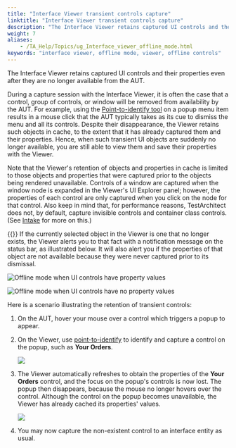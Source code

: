 ```yaml
--- 
title: "Interface Viewer transient controls capture"
linktitle: "Interface Viewer transient controls capture"
description: "The Interface Viewer retains captured UI controls and their properties even after they are no longer available from the AUT."
weight: 7
aliases: 
    - /TA_Help/Topics/ug_Interface_viewer_offline_mode.html
keywords: "interface viewer, offline mode, viewer, offline controls"
---
```


The Interface Viewer retains captured UI controls and their properties even after they are no longer available from the AUT.

During a capture session with the Interface Viewer, it is often the case that a control, group of controls, or window will be removed from availability by the AUT. For example, using the [Point-to-identify tool](/TA_Help/Topics/Interface_def_client_interface_tool_identify.html) on a popup menu item results in a mouse click that the AUT typically takes as its cue to dismiss the menu and all its controls. Despite their disappearance, the Viewer retains such objects in cache, to the extent that it has already captured them and their properties. Hence, when such transient UI objects are suddenly no longer available, you are still able to view them and save their properties with the Viewer.

Note that the Viewer's retention of objects and properties in cache is limited to those objects and properties that were captured prior to the objects being rendered unavailable. Controls of a window are captured when the window node is expanded in the Viewer's UI Explorer panel; however, the properties of each control are only captured when you click on the node for that control. Also keep in mind that, for performance reasons, TestArchitect does not, by default, capture invisible controls and container class controls. \(See [Intake](/TA_Help/Topics/Interface_def_intake.html) for more on this.\)

{{<note>}} If the currently selected object in the Viewer is one that no longer exists, the Viewer alerts you to that fact with a notification message on the status bar, as illustrated below. It will also alert you if the properties of that object are not available because they were never captured prior to its dismissal.

![](/images/TA_Help/Images/Viewer_offline_mode_1.png "Offline mode when UI controls have property values")

![](/images/TA_Help/Images/Viewer_offline_mode_2.png "Offline mode when UI controls have no property values")

Here is a scenario illustrating the retention of transient controls:

1.  On the AUT, hover your mouse over a control which triggers a popup to appear.
2.  On the Viewer, use [point-to-identify](/TA_Help/Topics/Interface_def_Viewer_identify.html) to identify and capture a control on the popup, such as **Your Orders**.

    ![](/images/TA_Help/Images/point-to-identify.png)

3.  The Viewer automatically refreshes to obtain the properties of the **Your Orders** control, and the focus on the popup's controls is now lost. The popup then disappears, because the mouse no longer hovers over the control. Although the control on the popup becomes unavailable, the Viewer has already cached its properties' values.

    ![](/images/TA_Help/Images/offline_controls.png)

4.  You may now capture the non-existent control to an interface entity as usual.




